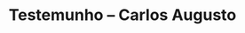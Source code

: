 ---
ID: 4359
title: 'Testemunho &#8211; Carlos Augusto'
image-xl: ""
image-l: ""
image-sq-l: ""
image-sq-m: ""
post_excerpt: ""
layout: audioevideo
permalink: '?post_type=audioevideo&p=4359'
published: false
categories: ""
tags: ""
author: ""
wpcf-gn_audiovideo_data:
  - "1428710400"
wpcf-gn_audiovideo_video:
  - https://youtu.be/vV5TRcvAOHQ
---
